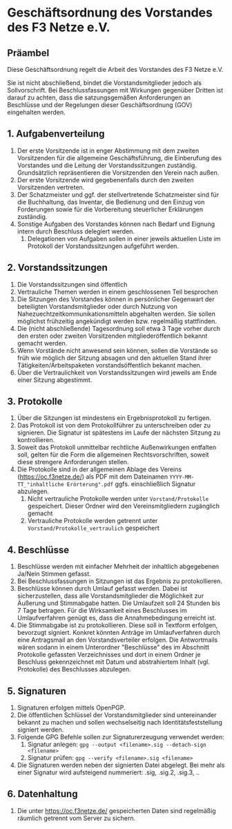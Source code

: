 # Geschäftsordnung des Vorstandes des F3 Netze e.V.

## Präambel
Diese Geschäftsordnung regelt die Arbeit des Vorstandes des F3 Netze e.V.

Sie ist nicht abschließend, bindet die Vorstandsmitglieder jedoch als Sollvorschrift. Bei Beschlussfassungen mit Wirkungen gegenüber Dritten ist darauf zu achten, dass die satzungsgemäßen Anforderungen an Beschlüsse und der Regelungen dieser Geschäftsordnung (GOV) eingehalten werden.

## 1. Aufgabenverteilung
1. Der erste Vorsitzende ist in enger Abstimmung mit dem zweiten Vorsitzenden für die allgemeine Geschäftsführung, die Einberufung des Vorstandes und die Leitung der Vorstandssitzungen zuständig. Grundsätzlich repräsentieren die Vorsitzenden den Verein nach außen.
2. Der erste Vorsitzende wird gegebenenfalls durch den zweiten Vorsitzenden vertreten.
3. Der Schatzmeister und ggf. der stellvertretende Schatzmeister sind für die Buchhaltung, das Inventar, die Bedienung und den Einzug von Forderungen sowie für die Vorbereitung steuerlicher Erklärungen zuständig.
4. Sonstige Aufgaben des Vorstandes können nach Bedarf und Eignung intern durch Beschluss delegiert werden.
    1. Delegationen von Aufgaben sollen in einer jeweils aktuellen Liste im Protokoll der Vorstandssitzungen aufgeführt werden.

## 2. Vorstandssitzungen
1. Die Vorstandssitzungen sind öffentlich
2. Vertrauliche Themen werden in einem geschlossenen Teil besprochen
3. Die Sitzungen des Vorstandes können in persönlicher Gegenwart der beteiligten Vorstandsmitglieder oder durch Nutzung von Nahezuechtzeitkommunikationsmitteln abgehalten werden. Sie sollen möglichst frühzeitig angekündigt werden bzw. regelmäßig stattfinden.
4. Die (nicht abschließende) Tagesordnung soll etwa 3 Tage vorher durch den ersten oder zweiten Vorsitzenden mitgliederöffentlich bekannt gemacht werden.
5. Wenn Vorstände nicht anwesend sein können, sollen die Vorstände so früh wie möglich der Sitzung absagen und den aktuellen Stand ihrer Tätigkeiten/Arbeitspaketen vorstandsöffentlich bekannt machen.
6. Über die Vertraulichkeit von Vorstandssitzungen wird jeweils am Ende einer Sitzung abgestimmt.

## 3. Protokolle
1. Über die Sitzungen ist mindestens ein Ergebnisprotokoll zu fertigen.
2. Das Protokoll ist von dem Protokollführer zu unterschreiben oder zu signieren. Die Signatur ist spätestens im Laufe der nächsten Sitzung zu kontrollieren.
3. Soweit das Protokoll unmittelbar rechtliche Außenwirkungen entfalten soll, gelten für die Form die allgemeinen Rechtsvorschriften, soweit diese strengere Anforderungen stellen.
4. Die Protokolle sind in der allgemeinen Ablage des Vereins (https://oc.f3netze.de/) als PDF mit dem Dateinamen `YYYY-MM-TT_"inhaltliche Erörterung".pdf` ggfs. einschließlich Signatur abzulegen.
    1. Nicht vertrauliche Protokolle werden unter `Vorstand/Protokolle` gespeichert. Dieser Ordner wird den Vereinsmitgliedern zugänglich gemacht
    2. Vertrauliche Protokolle werden getrennt unter `Vorstand/Protokolle_vertraulich` gespeichert

## 4. Beschlüsse
1. Beschlüsse werden mit einfacher Mehrheit der inhaltlich abgegebenen Ja/Nein Stimmen gefasst.
2. Bei Beschlussfassungen in Sitzungen ist das Ergebnis zu protokollieren.
3. Beschlüsse können durch Umlauf gefasst werden. Dabei ist sicherzustellen, dass alle Vorstandsmitglieder die Möglichkeit zur Äußerung und Stimmabgabe hatten. Die Umlaufzeit soll 24 Stunden bis 7 Tage betragen. Für die Wirksamkeit eines Beschlusses im Umlaufverfahren genügt es, dass die Annahmebedingung erreicht ist.
4. Die Stimmabgabe ist zu protokollieren. Diese soll in Textform erfolgen, bevorzugt signiert. Konkret könnten Anträge im Umlaufverfahren durch eine Antragsmail an den Vorstandsverteiler erfolgen. Die Antwortmails wären sodann in einem Unterordner "Beschlüsse" des im Abschnitt Protokolle gefassten Verzeichnisses und dort in einem Ordner je Beschluss gekennzeichnet mit Datum und abstrahiertem Inhalt (vgl. Protokolle) des Beschlusses abzulegen.

## 5. Signaturen
1. Signaturen erfolgen mittels OpenPGP.
2. Die öffentlichen Schlüssel der Vorstandsmitglieder sind untereinander bekannt zu machen und sollen wechselseitig nach Identitätsfeststellung signiert werden.
3. Folgende GPG Befehle sollen zur Signaturerzeugung verwendet werden:
    1. Signatur anlegen: `gpg --output <filename>.sig --detach-sign <filename>`
    2. Signatur prüfen: `gpg --verify <filename>.sig <filename>`
4. Die Signaturen werden neben der signierten Datei abgelegt. Bei mehr als einer Signatur wird aufsteigend nummeriert: .sig, .sig.2, .sig.3, ..

## 6. Datenhaltung
1. Die unter https://oc.f3netze.de/ gespeicherten Daten sind regelmäßig räumlich getrennt vom Server zu sichern.
